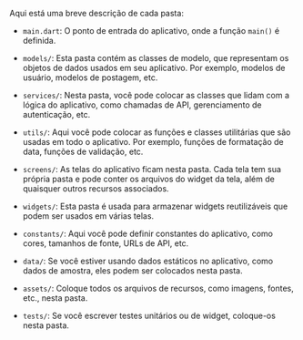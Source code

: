 Aqui está uma breve descrição de cada pasta:

- `main.dart`: O ponto de entrada do aplicativo, onde a função `main()` é definida.

- `models/`: Esta pasta contém as classes de modelo, que representam os objetos de dados usados em seu aplicativo. Por exemplo, modelos de usuário, modelos de postagem, etc.

- `services/`: Nesta pasta, você pode colocar as classes que lidam com a lógica do aplicativo, como chamadas de API, gerenciamento de autenticação, etc.

- `utils/`: Aqui você pode colocar as funções e classes utilitárias que são usadas em todo o aplicativo. Por exemplo, funções de formatação de data, funções de validação, etc.

- `screens/`: As telas do aplicativo ficam nesta pasta. Cada tela tem sua própria pasta e pode conter os arquivos do widget da tela, além de quaisquer outros recursos associados.

- `widgets/`: Esta pasta é usada para armazenar widgets reutilizáveis que podem ser usados em várias telas.

- `constants/`: Aqui você pode definir constantes do aplicativo, como cores, tamanhos de fonte, URLs de API, etc.

- `data/`: Se você estiver usando dados estáticos no aplicativo, como dados de amostra, eles podem ser colocados nesta pasta.

- `assets/`: Coloque todos os arquivos de recursos, como imagens, fontes, etc., nesta pasta.

- `tests/`: Se você escrever testes unitários ou de widget, coloque-os nesta pasta.
